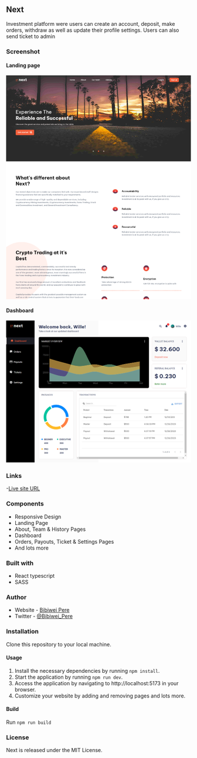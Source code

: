 ## Next

Investment platform were users can create an account, deposit, make orders, withdraw as well as update their profile settings. Users can also send ticket to admin

### Screenshot
#### Landing page
<img src="/public/preview1.png" />

#### Dashboard
<img src="/public/preview.png" />

### Links

-[Live site URL](https://nextinvest0.netlify.app)

### Components

- Responsive Design
- Landing Page
- About, Team & History Pages
- Dashboard
- Orders, Payouts, Ticket & Settings Pages
- And lots more

### Built with

- React typescript
- SASS

### Author

- Website - [Bibiwei Pere](https://perebibiwei.netlify.app)
- Twitter - [@Bibiwei_Pere](https://www.twitter.com/Bibiwei_Pere)

### Installation
Clone this repository to your local machine.
#### Usage
1. Install the necessary dependencies by running `npm install`.  
2. Start the application by running `npm run dev`.  
3. Access the application by navigating to http://localhost:5173 in your browser.
4. Customize your website by adding and removing pages and lots more.
#### Build
Run `npm run build`

### License

Next is released under the MIT License.
